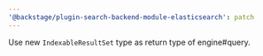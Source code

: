 ```yaml
---
'@backstage/plugin-search-backend-module-elasticsearch': patch
---
```


Use new `IndexableResultSet` type as return type of engine#query.
